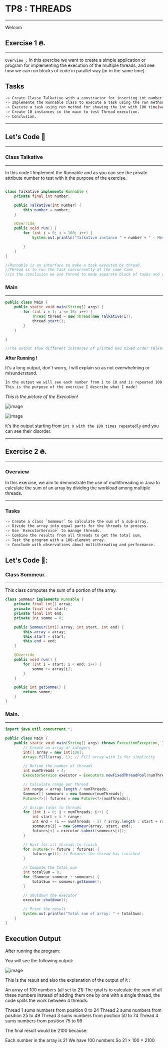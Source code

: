 # TP8 : THREADS
---

Welcom

## Exercise 1 :fire:.
---

`Overview :` In this exercise we want to create a simple application or program for 
implementing the execution of the multiple threads,
and see how we can run blocks of code in parallel way (or in the same time).


**Tasks**
---

```bash
-> Create Classe Talkative with a constractor for inserting int number attribute.
-> Implemente the Runnable class to execute a task using the run method.
-> Execute a task using run method for showing the int with 100 time(we see after the exxecution of this for better understanding).
-> Create 10 instances in the main to test Thread execution.
-> Conclusion.
```

---


## Let's Code 💸
---

### Class Talkative
---
In this code I Implement the Runnable and as you can see the private attribute number to test with it the purpose of the exercise.


```java

class Talkative implements Runnable {
    private final int number;

    public Talkative(int number) {
        this.number = number;
    }

    @Override
    public void run() {
        for (int i = 0; i < 100; i++) {
            System.out.println("Talkative instance " + number + " - Message " + i);

        }
    }
}

//Runnable is an interface to make a task executed by thread.
//THread is to run the task concurrently at the same time
//in the conclusion we use thread to made separate block of tasks and we use the start to execute or implement all in the same time
```

### Main
---

```java
public class Main {
    public static void main(String[] args) {
        for (int i = 1; i <= 10; i++) {
            Thread thread = new Thread(new Talkative(i));
            thread.start();
        }
    }

}

//The output show different instances of printed and mixed order talkative ,they are printed simultaneity, so we can conclude that when we execute the run in Runnable interface to

```


**After Running !**

It's a long output, don't worry, I will explain so as not overwhelming or misunderstand.

```bash
In the output we will see each number from 1 to 10 and is repeated 100 times, but in ,arbitrary order,
This is the purpose of the exercise I describe what I made!
```

*This is the picture of the Execution!*

![image](https://github.com/user-attachments/assets/6cdb12d5-82a6-42e4-ac38-bcdbb33ecf7b)

![image](https://github.com/user-attachments/assets/64beed09-ab08-4c35-833b-55d153d8e293)

it's the output starting from `int 0 with the 100 times repeatedly` and you can see their disorder.




---

## Exercise 2 :fire:.
---

### Overview
In this exercise, we aim to demonstrate the use of multithreading in Java to calculate the sum of an array by dividing the workload among multiple threads.

---

### **Tasks**

```bash
-> Create a class `Sommeur` to calculate the sum of a sub-array.
-> Divide the array into equal parts for the threads to process.
-> Use `ExecutorService` to manage threads.
-> Combine the results from all threads to get the total sum.
-> Test the program with a 100-element array.
-> Conclude with observations about multithreading and performance.
```

## Let's Code 🎱:

### Class Sommeur.
---
This class computes the sum of a portion of the array.

```java
class Sommeur implements Runnable {
    private final int[] array;
    private final int start;
    private final int end;
    private int somme = 0;

    public Sommeur(int[] array, int start, int end) {
        this.array = array;
        this.start = start;
        this.end = end;
    }

    @Override
    public void run() {
        for (int i = start; i < end; i++) {
            somme += array[i];
        }
    }

    public int getSomme() {
        return somme;
    }
}
```

### Main.
---

```java
import java.util.concurrent.*;

public class Main {
    public static void main(String[] args) throws ExecutionException, InterruptedException {
        // Create an array of integers
        int[] array = new int[100];
        Arrays.fill(array, 1); // Fill array with 1s for simplicity

        // Define the number of threads
        int numThreads = 4;
        ExecutorService executor = Executors.newFixedThreadPool(numThreads);

        // Calculate range per thread
        int range = array.length / numThreads;
        Sommeur[] sommeurs = new Sommeur[numThreads];
        Future<?>[] futures = new Future<?>[numThreads];

        // Assign tasks to threads
        for (int i = 0; i < numThreads; i++) {
            int start = i * range;
            int end = (i == numThreads - 1) ? array.length : start + range;
            sommeurs[i] = new Sommeur(array, start, end);
            futures[i] = executor.submit(sommeurs[i]);
        }

        // Wait for all threads to finish
        for (Future<?> future : futures) {
            future.get(); // Ensures the thread has finished
        }

        // Compute the total sum
        int totalSum = 0;
        for (Sommeur sommeur : sommeurs) {
            totalSum += sommeur.getSomme();
        }

        // Shutdown the executor
        executor.shutdown();

        // Print the result
        System.out.println("Total sum of array: " + totalSum);
    }
}

```

## Execution Output
After running the program:

You will see the following output:

![image](https://github.com/user-attachments/assets/e11fa5cd-f1ec-4d0a-b73e-4069b707d806)

This is the result and also the explanation of the output of it : 

An array of 100 numbers (all set to 21)
The goal is to calculate the sum of all these numbers
Instead of adding them one by one with a single thread, the code splits the work between 4 threads:

Thread 1 sums numbers from position 0 to 24
Thread 2 sums numbers from position 25 to 49
Thread 3 sums numbers from position 50 to 74
Thread 4 sums numbers from position 75 to 99



The final result would be 2100 because:

Each number in the array is 21
We have 100 numbers
So 21 × 100 = 2100
